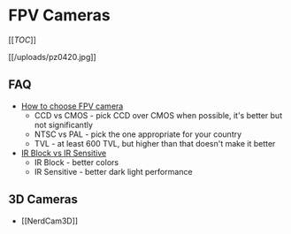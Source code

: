 # FPV Cameras

[[_TOC_]]

[[/uploads/pz0420.jpg]]

## FAQ

* [How to choose FPV camera](http://blog.oscarliang.net/best-fpv-camera-quadcopter/)
  * CCD vs CMOS - pick CCD over CMOS when possible, it's better but not significantly
  * NTSC vs PAL - pick the one appropriate for your country
  * TVL - at least 600 TVL, but higher than that doesn't make it better
* [IR Block vs IR Sensitive](http://blog.oscarliang.net/ir-block-ir-sensitive/)
  * IR Block - better colors
  * IR Sensitive - better dark light performance

## 3D Cameras

* [[NerdCam3D]]